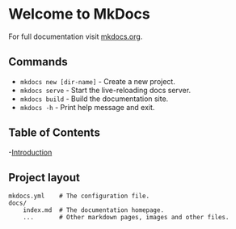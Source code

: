 # Welcome to MkDocs

For full documentation visit [mkdocs.org](https://www.mkdocs.org).

## Commands

* `mkdocs new [dir-name]` - Create a new project.
* `mkdocs serve` - Start the live-reloading docs server.
* `mkdocs build` - Build the documentation site.
* `mkdocs -h` - Print help message and exit.

## Table of Contents
-[Introduction](#introduction)

## Project layout

    mkdocs.yml    # The configuration file.
    docs/
        index.md  # The documentation homepage.
        ...       # Other markdown pages, images and other files.
